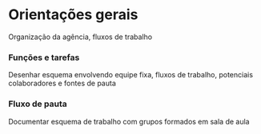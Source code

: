 # Orientações gerais

Organização da agência, fluxos de trabalho

### Funções e tarefas

Desenhar esquema envolvendo equipe fixa, fluxos de trabalho, potenciais colaboradores e fontes de pauta

### Fluxo de pauta

Documentar esquema de trabalho com grupos formados em sala de aula



